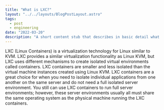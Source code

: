 ```yaml
---
title: "What is LXC?"
layout: "../../layouts/BlogPostLayout.astro"
tags:
  - post
  - engineering
date: "2022-03-20"
description: "A short content stub that describes in basic detail what Linux Containers (LXC) is and how it works. This content was prepared as part of a series for training new team members to support OpenMetal.io's OpenStack cloud platform."
---
```


LXC (Linux Containers) is a virtualization technology for Linux similar to KVM. LXC provides a similar virtualization functionality as Linux KVM, but LXC uses different mechanisms to create isolated virtual environments called containers. LXC containers are smaller and less isolated than the virtual machine instances created using Linux KVM. LXC containers are a great choice for when you need to isolate individual applications from one another on the same server and do not need a full isolated server environment. You still can use LXC containers to run full server environments; however, these server environments usually all must share the same operating system as the physical machine running the LXC containers.

